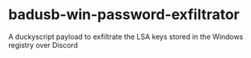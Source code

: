 # badusb-win-password-exfiltrator
 A duckyscript payload to exfiltrate the LSA keys stored in the Windows registry over Discord
